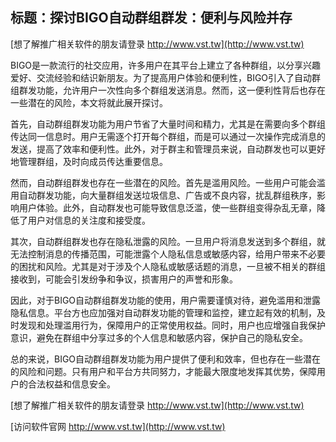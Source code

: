 ## **标题：探讨BIGO自动群组群发：便利与风险并存**

[想了解推广相关软件的朋友请登录 http://www.vst.tw](http://www.vst.tw)

BIGO是一款流行的社交应用，许多用户在其平台上建立了各种群组，以分享兴趣爱好、交流经验和结识新朋友。为了提高用户体验和便利性，BIGO引入了自动群组群发功能，允许用户一次性向多个群组发送消息。然而，这一便利性背后也存在一些潜在的风险，本文将就此展开探讨。

首先，自动群组群发功能为用户节省了大量时间和精力，尤其是在需要向多个群组传达同一信息时。用户无需逐个打开每个群组，而是可以通过一次操作完成消息的发送，提高了效率和便利性。此外，对于群主和管理员来说，自动群发也可以更好地管理群组，及时向成员传达重要信息。

然而，自动群组群发也存在一些潜在的风险。首先是滥用风险。一些用户可能会滥用自动群发功能，向大量群组发送垃圾信息、广告或不良内容，扰乱群组秩序，影响用户体验。此外，自动群发也可能导致信息泛滥，使一些群组变得杂乱无章，降低了用户对信息的关注度和接受度。

其次，自动群组群发也存在隐私泄露的风险。一旦用户将消息发送到多个群组，就无法控制消息的传播范围，可能泄露个人隐私信息或敏感内容，给用户带来不必要的困扰和风险。尤其是对于涉及个人隐私或敏感话题的消息，一旦被不相关的群组接收到，可能会引发纷争和争议，损害用户的声誉和形象。

因此，对于BIGO自动群组群发功能的使用，用户需要谨慎对待，避免滥用和泄露隐私信息。平台方也应加强对自动群发功能的管理和监控，建立起有效的机制，及时发现和处理滥用行为，保障用户的正常使用权益。同时，用户也应增强自我保护意识，避免在群组中分享过多的个人信息和敏感内容，保护自己的隐私安全。

总的来说，BIGO自动群组群发功能为用户提供了便利和效率，但也存在一些潜在的风险和问题。只有用户和平台方共同努力，才能最大限度地发挥其优势，保障用户的合法权益和信息安全。

[想了解推广相关软件的朋友请登录 http://www.vst.tw](http://www.vst.tw)


[访问软件官网 http://www.vst.tw](http://www.vst.tw)
